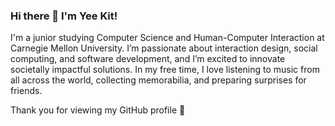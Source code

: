 ### Hi there 👋 I'm Yee Kit!

I'm a junior studying Computer Science and Human-Computer Interaction at Carnegie Mellon University. I’m passionate about interaction design, social computing, and software development, and I’m excited to innovate societally impactful solutions. In my free time, I love listening to music from all across the world, collecting memorabilia, and preparing surprises for friends.

Thank you for viewing my GitHub profile 🌱

<!--
**ykitty2004/ykitty2004** is a ✨ _special_ ✨ repository because its `README.md` (this file) appears on your GitHub profile.

Here are some ideas to get you started:

- 🔭 I’m currently working on ...
- 🌱 I’m currently learning ...
- 👯 I’m looking to collaborate on ...
- 🤔 I’m looking for help with ...
- 💬 Ask me about ...
- 📫 How to reach me: ...
- 😄 Pronouns: ...
- ⚡ Fun fact: ...
-->
